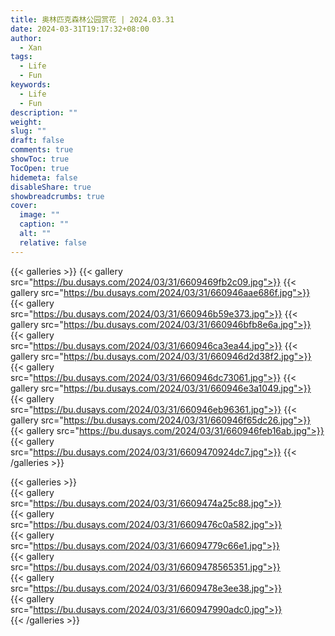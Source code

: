```yaml
---
title: 奥林匹克森林公园赏花 | 2024.03.31
date: 2024-03-31T19:17:32+08:00
author:
  - Xan
tags:
  - Life
  - Fun
keywords:
  - Life
  - Fun
description: ""
weight: 
slug: ""
draft: false
comments: true
showToc: true
TocOpen: true
hidemeta: false
disableShare: true
showbreadcrumbs: true
cover:
  image: ""
  caption: ""
  alt: ""
  relative: false
---
```




{{< galleries >}}
{{< gallery src="https://bu.dusays.com/2024/03/31/6609469fb2c09.jpg">}}
{{< gallery src="https://bu.dusays.com/2024/03/31/660946aae686f.jpg">}}
{{< gallery src="https://bu.dusays.com/2024/03/31/660946b59e373.jpg">}}
{{< gallery src="https://bu.dusays.com/2024/03/31/660946bfb8e6a.jpg">}}
{{< gallery src="https://bu.dusays.com/2024/03/31/660946ca3ea44.jpg">}}
{{< gallery src="https://bu.dusays.com/2024/03/31/660946d2d38f2.jpg">}}
{{< gallery src="https://bu.dusays.com/2024/03/31/660946dc73061.jpg">}}
{{< gallery src="https://bu.dusays.com/2024/03/31/660946e3a1049.jpg">}}
{{< gallery src="https://bu.dusays.com/2024/03/31/660946eb96361.jpg">}}
{{< gallery src="https://bu.dusays.com/2024/03/31/660946f65dc26.jpg">}}
{{< gallery src="https://bu.dusays.com/2024/03/31/660946feb16ab.jpg">}}
{{< gallery src="https://bu.dusays.com/2024/03/31/6609470924dc7.jpg">}}
{{< /galleries >}}

{{< galleries >}}  
{{< gallery src="https://bu.dusays.com/2024/03/31/6609474a25c88.jpg">}}  
{{< gallery src="https://bu.dusays.com/2024/03/31/6609476c0a582.jpg">}}  
{{< gallery src="https://bu.dusays.com/2024/03/31/66094779c66e1.jpg">}}  
{{< gallery src="https://bu.dusays.com/2024/03/31/6609478565351.jpg">}}  
{{< gallery src="https://bu.dusays.com/2024/03/31/6609478e3ee38.jpg">}}  
{{< gallery src="https://bu.dusays.com/2024/03/31/660947990adc0.jpg">}}  
{{< /galleries >}}
